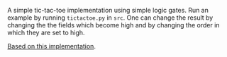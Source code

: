 
A simple tic-tac-toe implementation using simple logic gates.
Run an example by running `tictactoe.py` in `src`. One can change the result by changing the the fields which become high and by changing the order in which they are set to high.

[Based on this implementation](https://hackaday.com/wp-content/uploads/2012/11/circuitchef-7400-tic-tac-toe.pdf).